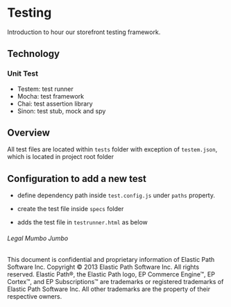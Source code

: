 Testing
====================
Introduction to hour our storefront testing framework.


Technology
---------------------

### Unit Test
* Testem: test runner
* Mocha:  test framework
* Chai:   test assertion library
* Sinon:  test stub, mock and spy


Overview
---------------------
All test files are located within `tests` folder with exception of `testem.json`, which is located in project root folder
<test folder structure>


Configuration to add a new test
---------------------
* define dependency path inside `test.config.js` under `paths` property.
* create the test file inside `specs` folder
* adds the test file in `testrunner.html` as below

     <script type="text/javascript" charset="utf-8">
       require([
        // adds test file into test runner here
       ], runMocha);
     </script>


###### Legal Mumbo Jumbo
This document is confidential and proprietary information of Elastic Path Software Inc. Copyright © 2013 Elastic Path Software Inc. All rights reserved. Elastic Path®, the Elastic Path logo, EP Commerce Engine™, EP Cortex™, and EP Subscriptions™ are trademarks or registered trademarks of Elastic Path Software Inc. All other trademarks are the property of their respective owners.